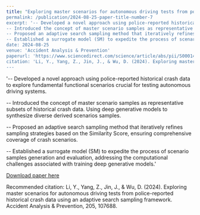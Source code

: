 ```yaml
---
title: "Exploring master scenarios for autonomous driving tests from police-reported historical crash data using an adaptive search sampling framework
permalink: /publication/2024-08-25-paper-title-number-7
excerpt: '-- Developed a novel approach using police-reported historical crash data to explore fundamental functional scenarios crucial for testing autonomous driving systems.
-- Introduced the concept of master scenario samples as representative subsets of historical crash data. Using deep generative models to synthesize diverse derived scenarios samples.
-- Proposed an adaptive search sampling method that iteratively refines sampling strategies based on the Similarity Score, ensuring comprehensive coverage of crash scenarios.
-- Established a surrogate model (SM) to expedite the process of scenario samples generation and evaluation, addressing the computational challenges associated with training deep generative models.'
date: 2024-08-25
venue: 'Accident Analysis & Prevention'
paperurl: 'https://www.sciencedirect.com/science/article/abs/pii/S0001457524001155'
citation: 'Li, Y., Yang, Z., Jin, J., & Wu, D. (2024). Exploring master scenarios for autonomous driving tests from police-reported historical crash data using an adaptive search sampling framework. Accident Analysis & Prevention, 205, 107688.'
---
```


'-- Developed a novel approach using police-reported historical crash data to explore fundamental functional scenarios crucial for testing autonomous driving systems.

-- Introduced the concept of master scenario samples as representative subsets of historical crash data. Using deep generative models to synthesize diverse derived scenarios samples.

-- Proposed an adaptive search sampling method that iteratively refines sampling strategies based on the Similarity Score, ensuring comprehensive coverage of crash scenarios.

-- Established a surrogate model (SM) to expedite the process of scenario samples generation and evaluation, addressing the computational challenges associated with training deep generative models.'


[Download paper here](https://www.sciencedirect.com/science/article/pii/S0001457524002331)

Recommended citation: 
Li, Y., Yang, Z., Jin, J., & Wu, D. (2024). Exploring master scenarios for autonomous driving tests from police-reported historical crash data using an adaptive search sampling framework. Accident Analysis & Prevention, 205, 107688.
